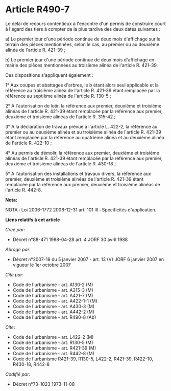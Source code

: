 # Article R490-7

Le délai de recours contentieux à l'encontre d'un permis de construire court à l'égard des tiers à compter de la plus tardive
des deux dates suivantes :

a) Le premier jour d'une période continue de deux mois d'affichage sur le terrain des pièces mentionnées, selon le cas, au
premier ou au deuxième alinéa de l'article R. 421-39 ;

b) Le premier jour d'une période continue de deux mois d'affichage en mairie des pièces mentionnées au troisième alinéa de
l'article R. 421-39.

Ces dispositions s'appliquent également :

1° Aux coupes et abattages d'arbres, le b étant alors seul applicable et la référence au troisième alinéa de l'article R.
421-39 étant remplacée par la référence au septième alinéa de l'article R. 130-5 ;

2° A l'autorisation de lotir, la référence aux premier, deuxième et troisième alinéas de l'article R. 421-39 étant remplacée
par la référence aux premier, deuxième et troisième alinéas de l'article R. 315-42 ;

3° A la déclaration de travaux prévue à l'article L. 422-2, la référence au premier ou au deuxième alinéa et au troisième
alinéa de l'article R. 421-39 étant remplacée par la référence au quatrième alinéa et au deuxième alinéa de l'article R.
422-10 ;

4° Au permis de démolir, la référence aux premier, deuxième et troisième alinéas de l'article R. 421-39 étant remplacée par
la référence aux premier, deuxième et troisième alinéas de l'article R. 430-18 ;

5° A l'autorisation des installations et travaux divers, la référence aux premier, deuxième et troisième alinéas de l'article
R. 421-39 étant remplacée par la référence aux premier, deuxième et troisième alinéas de l'article R. 442-8.

**Nota:**

NOTA : Loi 2006-1772 2006-12-31 art. 101 III : Spécificités d'application.

**Liens relatifs à cet article**

_Créé par_:

  - Décret n°88-471 1988-04-28 art. 4 JORF 30 avril 1988

_Abrogé par_:

  - Décret n°2007-18 du 5 janvier 2007 - art. 13 (V) JORF 6 janvier 2007 en vigueur le 1er octobre 2007

_Cité par_:

  - Code de l'urbanisme - art. A130-2 (M)
  - Code de l'urbanisme - art. A315-3 (M)
  - Code de l'urbanisme - art. A421-7 (M)
  - Code de l'urbanisme - art. A422-1-1 (M)
  - Code de l'urbanisme - art. A430-3 (M)
  - Code de l'urbanisme - art. A442-2 (M)
  - Code de l'urbanisme - art. R490-8 (Ab)

_Cite_:

  - Code de l'urbanisme - art. L422-2 (M)
  - Code de l'urbanisme - art. R130-5 (M)
  - Code de l'urbanisme - art. R421-39 (M)
  - Code de l'urbanisme - art. R442-8 (M)
  - Code de l'urbanisme R421-39, R130-5, L422-2, R421-39, R422-10, R430-18, R442-8

_Codifié par_:

  - Décret n°73-1023 1973-11-08
